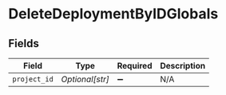 # DeleteDeploymentByIDGlobals


## Fields

| Field              | Type               | Required           | Description        |
| ------------------ | ------------------ | ------------------ | ------------------ |
| `project_id`       | *Optional[str]*    | :heavy_minus_sign: | N/A                |